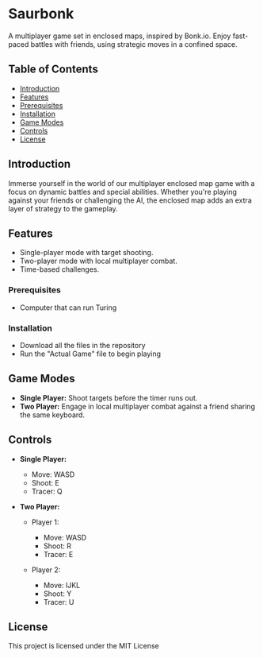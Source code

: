 # Saurbonk
A multiplayer game set in enclosed maps, inspired by Bonk.io. Enjoy fast-paced battles with friends, using strategic moves in a confined space.

## Table of Contents
- [Introduction](#introduction)
- [Features](#features)
- [Prerequisites](#prerequisites)
- [Installation](#installation)
- [Game Modes](#game-modes)
- [Controls](#controls)
- [License](#license)

## Introduction
Immerse yourself in the world of our multiplayer enclosed map game with a focus on dynamic battles and special abilities. Whether you're playing against your friends or challenging the AI, the enclosed map adds an extra layer of strategy to the gameplay.

## Features
- Single-player mode with target shooting.
- Two-player mode with local multiplayer combat.
- Time-based challenges.

### Prerequisites
- Computer that can run Turing

### Installation
- Download all the files in the repository
- Run the "Actual Game" file to begin playing

## Game Modes
- **Single Player:** Shoot targets before the timer runs out.
- **Two Player:** Engage in local multiplayer combat against a friend sharing the same keyboard.

## Controls
- **Single Player:** 
  - Move: WASD
  - Shoot: E
  - Tracer: Q
 
- **Two Player:**
  - Player 1:
    - Move: WASD
    - Shoot: R
    - Tracer: E

  - Player 2:
    - Move: IJKL
    - Shoot: Y
    - Tracer: U

## License
This project is licensed under the MIT License

